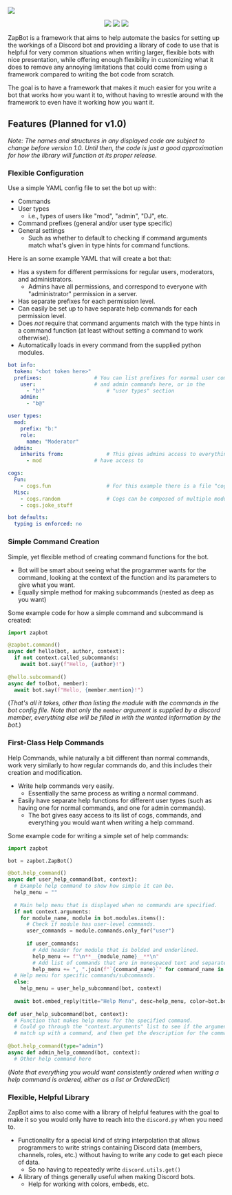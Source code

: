<p align="left">
  <a title="License"><img src="https://img.shields.io/badge/License-MIT-blue.svg?style=flat-square"></a>
</p>

[comment]: # ( Logo will be unhidden after a more stable version is reached, and there is more reason to have presentation.<p align="center"><a title="ZapBotLogo"> <img src="https://i.imgur.com/uyYlhIX.png" width="400"/></a></p> )

<p align="center">
  <a title="PythonVersion" href="https://www.python.org/downloads/release/python-350/"><img src="https://img.shields.io/badge/Python-3.5.0-blue.svg?style=flat-square"></a>
  <a title="DiscordPyVersion" href="https://github.com/Rapptz/discord.py"><img src="https://img.shields.io/badge/Discord.py-0.16.12-738bd7.svg?style=flat-square"></a>
  <a title="FrameworkVersion"><img src="https://img.shields.io/badge/ZAP%20Framework-0.3.0a-23272A.svg?style=flat-square&logo=data:image/png;base64,iVBORw0KGgoAAAANSUhEUgAAAFoAAABZCAMAAACJ4sOeAAAADFBMVEUAAAAjJyr4%2BfkkKCufxc3OAAAAAXRSTlMAQObYZgAAAQJJREFUeAHt2EEKwzAQxdCovf%2Bdu9SqQ0M0kEB1gGcwGMw%2FzgTHUgB7MuzJsCdDL1svWys%2F0mbPZs9mzcasl61HrZetl62XrZdtRdYOuj%2F9WqLfYBbQcJIml6XJZWlyWZpcliaXpallaYhl6dHmKk0qSw82BU0mSw82FU0iSw82JU0kS2PK1DTKOU3ywR0IYlqDLVo7p79fFBfzzJJWloloZZ2AVtZuaGWraGWraGWraEVr6B82oErWlo5kbelGNqQj2aQr2aQr2aQr2aQr2aQr2aRD2S4Af%2FpOK04vWy9bL1sv24Qqp%2FZRxOPfjnTVIr1q97L1svWy9bIp9yn3Kfedkz%2Bz1g27UbBJ0gAAAABJRU5ErkJggg%3D%3D"></a>
</p>

[comment]: # ( Bot list will be unhidden after they are converted to ZapBot code.<p align="center"><a title="NumBots"><img src="https://img.shields.io/badge/%23%20Bots-2-000000.svg?style=flat-square"></a><a title="NZAPBot"><img src="https://img.shields.io/badge/N--ZAP%20'17-0.1.9b-0AFC15.svg?style=flat-square"></a><a title="LunaBot"><img src="https://img.shields.io/badge/Luna%20N--I/O-0.2.3b-d25b63.svg?style=flat-square"></a></p>)

ZapBot is a framework that aims to help automate the basics for setting up the workings of a Discord bot and providing a library of code to use that is helpful for very common situations when writing larger, flexible bots with nice presentation, while offering enough flexibility in customizing what it does to remove any annoying limitations that could come from using a framework compared to writing the bot code from scratch.

The goal is to have a framework that makes it much easier for you write a bot that works how you want it to, without having to wrestle around with the framework to even have it working how you want it.

## Features (Planned for v1.0)
*Note: The names and structures in any displayed code are subject to change before version 1.0. Until then, the code is just a good approximation for how the library will function at its proper release.*

### Flexible Configuration

Use a simple YAML config file to set the bot up with: 
- Commands
- User types
	- i.e., types of users like "mod", "admin", "DJ", etc.
- Command prefixes (general and/or user type specific)
- General settings
	- Such as whether to default to checking if command arguments match what's given in type hints for command functions.

Here is an some example YAML that will create a bot that:
- Has a system for different permissions for regular users, moderators, and administrators.
	- Admins have all permissions, and correspond to everyone with "administrator" permission in a server.
- Has separate prefixes for each permission level.
- Can easily be set up to have separate help commands for each permission level.
- Does *not* require that command arguments match with the type hints in a command function (at least without setting a command to work otherwise).
- Automatically loads in every command from the supplied python modules.
```yaml
bot info:
  token: "<bot token here>"
  prefixes:					# You can list prefixes for normal user commands
    user:					# and admin commands here, or in the
      - "b!"					# "user types" section
    admin:
      - "b@"

user types:
  mod:
    prefix: "b:"
    role:
      name: "Moderator"
  admin:
    inherits from:				# This gives admins access to everything mods
      - mod					# have access to

cogs:
  Fun:
    - cogs.fun  				# For this example there is a file "cogs/fun.py"
  Misc:
    - cogs.random				# Cogs can be composed of multiple modules
    - cogs.joke_stuff

bot defaults:
  typing is enforced: no
```

### Simple Command Creation

Simple, yet flexible method of creating command functions for the bot.
- Bot will be smart about seeing what the programmer wants for the command, looking at the context of the function and its parameters to give what you want.
- Equally simple method for making subcommands (nested as deep as you want)

Some example code for how a simple command and subcommand is created:

```py
import zapbot

@zapbot.command()
async def hello(bot, author, context):
  if not context.called_subcommands:
    await bot.say(f"Hello, {author}!")
    
@hello.subcommand()
async def to(bot, member):
  await bot.say(f"Hello, {member.mention}!")
```
(*That's all it takes, other than listing the module with the commands in the bot config file.*
*Note that only the `member` argument is supplied by a discord member, everything else will be filled in with the wanted information by the bot.*)

### First-Class Help Commands

Help Commands, while naturally a bit different than normal commands, work very similarly to how regular commands do, and this includes their creation and modification.
- Write help commands very easily.
	- Essentially the same process as writing a normal command.
- Easily have separate help functions for different user types (such as having one for normal commands, and one for admin commands).
	- The bot gives easy access to its list of cogs, commands, and everything you would want when writing a help command.

Some example code for writing a simple set of help commands:
```py
import zapbot

bot = zapbot.ZapBot()

@bot.help_command()
async def user_help_command(bot, context):
  # Example help command to show how simple it can be.
  help_menu = ""
  
  # Main help menu that is displayed when no commands are specified.
  if not context.arguments:
    for module_name, module in bot.modules.items():
      # Check if module has user-level commands.
      user_commands = module.commands.only_for("user")
    
      if user_commands:
        # Add header for module that is bolded and underlined.
        help_menu += f"\n**__{module_name}__**\n"
        # Add list of commands that are in monospaced text and separated by commas.
        help_menu += ", ".join(f"`{command_name}`" for command_name in user_commands.keys()) + "\n"
  # Help menu for specific commands/subcommands.
  else:
    help_menu = user_help_subcommand(bot, context)
  
  await bot.embed_reply(title="Help Menu", desc=help_menu, color=bot.bot_color)
  
def user_help_subcommand(bot, context):
  # Function that makes help menu for the specified command.
  # Could go through the "context.arguments" list to see if the arguments
  # match up with a command, and then get the description for the command.
    
@bot.help_command(type="admin")
async def admin_help_command(bot, context):
  # Other help command here
```
(*Note that everything you would want consistently ordered when writing a help command is ordered, either as a list or OrderedDict*)

### Flexible, Helpful Library
ZapBot aims to also come with a library of helpful features with the goal to make it so you would only have to reach into the `discord.py` when you need to.
- Functionality for a special kind of string interpolation that allows programmers to write strings containing Discord data (members, channels, roles, etc.) without having to write any code to get each piece of data.
	- So no having to repeatedly write `discord.utils.get()`
- A library of things generally useful when making Discord bots.
	- Help for working with colors, embeds, etc.
